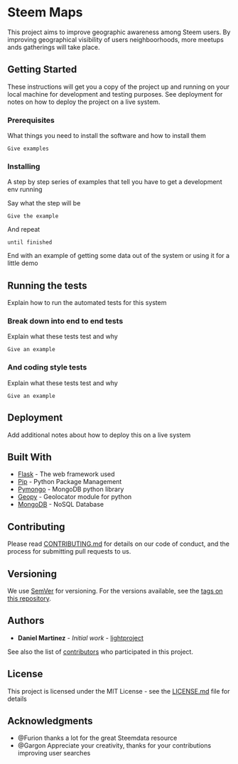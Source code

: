 # Steem Maps

This project aims to improve geographic awareness among Steem users. By improving geographical visibility of users neighboorhoods, more meetups ands gatherings will take place.

## Getting Started

These instructions will get you a copy of the project up and running on your local machine for development and testing purposes. See deployment for notes on how to deploy the project on a live system.

### Prerequisites

What things you need to install the software and how to install them

```
Give examples
```

### Installing

A step by step series of examples that tell you have to get a development env running

Say what the step will be

```
Give the example
```

And repeat

```
until finished
```

End with an example of getting some data out of the system or using it for a little demo

## Running the tests

Explain how to run the automated tests for this system

### Break down into end to end tests

Explain what these tests test and why

```
Give an example
```

### And coding style tests

Explain what these tests test and why

```
Give an example
```

## Deployment

Add additional notes about how to deploy this on a live system

## Built With

* [Flask](http://flask.pocoo.org/) - The web framework used
* [Pip](https://pypi.python.org/pypi/pip) - Python Package Management
* [Pymongo](https://api.mongodb.com/python/current/) - MongoDB python library
* [Geopy](https://github.com/geopy/geopy) - Geolocator module for python
* [MongoDB](https://docs.mongodb.com/) - NoSQL Database
## Contributing

Please read [CONTRIBUTING.md](https://gist.github.com/PurpleBooth/b24679402957c63ec426) for details on our code of conduct, and the process for submitting pull requests to us.

## Versioning

We use [SemVer](http://semver.org/) for versioning. For the versions available, see the [tags on this repository](https://github.com/your/project/tags). 

## Authors

* **Daniel Martinez** - *Initial work* - [lightproject](https://steemit.com/@lightproject/transfers)

See also the list of [contributors](https://github.com/your/project/contributors) who participated in this project.

## License

This project is licensed under the MIT License - see the [LICENSE.md](LICENSE.md) file for details

## Acknowledgments

* @Furion thanks a lot for the great Steemdata resource
* @Gargon Appreciate your creativity, thanks for your contributions improving user searches



